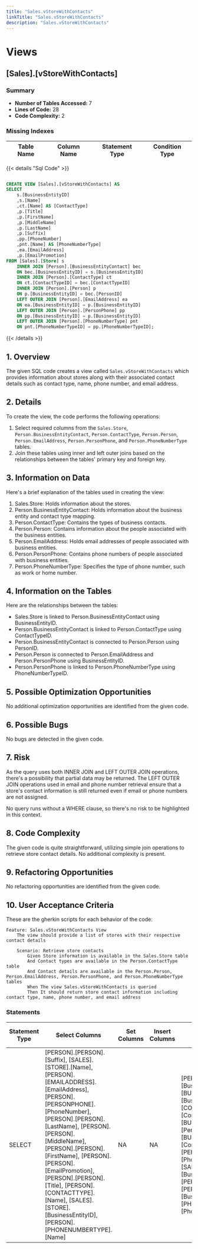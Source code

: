 ```yaml
---
title: "Sales.vStoreWithContacts"
linkTitle: "Sales.vStoreWithContacts"
description: "Sales.vStoreWithContacts"
---
```


# Views

## [Sales].[vStoreWithContacts]
### Summary


- **Number of Tables Accessed:** 7
- **Lines of Code:** 28
- **Code Complexity:** 2
### Missing Indexes

| Table Name | Column Name | Statement Type | Condition Type |
|---|---|---|---|



{{< details "Sql Code" >}}
```sql

CREATE VIEW [Sales].[vStoreWithContacts] AS 
SELECT 
    s.[BusinessEntityID] 
    ,s.[Name] 
    ,ct.[Name] AS [ContactType] 
    ,p.[Title] 
    ,p.[FirstName] 
    ,p.[MiddleName] 
    ,p.[LastName] 
    ,p.[Suffix] 
    ,pp.[PhoneNumber] 
	,pnt.[Name] AS [PhoneNumberType]
    ,ea.[EmailAddress] 
    ,p.[EmailPromotion] 
FROM [Sales].[Store] s
    INNER JOIN [Person].[BusinessEntityContact] bec 
    ON bec.[BusinessEntityID] = s.[BusinessEntityID]
	INNER JOIN [Person].[ContactType] ct
	ON ct.[ContactTypeID] = bec.[ContactTypeID]
	INNER JOIN [Person].[Person] p
	ON p.[BusinessEntityID] = bec.[PersonID]
	LEFT OUTER JOIN [Person].[EmailAddress] ea
	ON ea.[BusinessEntityID] = p.[BusinessEntityID]
	LEFT OUTER JOIN [Person].[PersonPhone] pp
	ON pp.[BusinessEntityID] = p.[BusinessEntityID]
	LEFT OUTER JOIN [Person].[PhoneNumberType] pnt
	ON pnt.[PhoneNumberTypeID] = pp.[PhoneNumberTypeID];

```
{{< /details >}}
## 1. Overview
The given SQL code creates a view called `Sales.vStoreWithContacts` which provides information about stores along with their associated contact details such as contact type, name, phone number, and email address.

## 2. Details
To create the view, the code performs the following operations:

1. Select required columns from the `Sales.Store`, `Person.BusinessEntityContact`, `Person.ContactType`, `Person.Person`, `Person.EmailAddress`, `Person.PersonPhone`, and `Person.PhoneNumberType` tables.
2. Join these tables using inner and left outer joins based on the relationships between the tables' primary key and foreign key.

## 3. Information on Data
Here's a brief explanation of the tables used in creating the view:

1. Sales.Store: Holds information about the stores.
2. Person.BusinessEntityContact: Holds information about the business entity and contact type mapping.
3. Person.ContactType: Contains the types of business contacts.
4. Person.Person: Contains information about the people associated with the business entities.
5. Person.EmailAddress: Holds email addresses of people associated with business entities.
6. Person.PersonPhone: Contains phone numbers of people associated with business entities.
7. Person.PhoneNumberType: Specifies the type of phone number, such as work or home number.

## 4. Information on the Tables
Here are the relationships between the tables:

- Sales.Store is linked to Person.BusinessEntityContact using BusinessEntityID.
- Person.BusinessEntityContact is linked to Person.ContactType using ContactTypeID.
- Person.BusinessEntityContact is connected to Person.Person using PersonID.
- Person.Person is connected to Person.EmailAddress and Person.PersonPhone using BusinessEntityID.
- Person.PersonPhone is linked to Person.PhoneNumberType using PhoneNumberTypeID.

## 5. Possible Optimization Opportunities
No additional optimization opportunities are identified from the given code.

## 6. Possible Bugs
No bugs are detected in the given code.

## 7. Risk
As the query uses both INNER JOIN and LEFT OUTER JOIN operations, there's a possibility that partial data may be returned. The LEFT OUTER JOIN operations used in email and phone number retrieval ensure that a store's contact information is still returned even if email or phone numbers are not assigned.

No query runs without a WHERE clause, so there's no risk to be highlighted in this context.

## 8. Code Complexity
The given code is quite straightforward, utilizing simple join operations to retrieve store contact details. No additional complexity is present.

## 9. Refactoring Opportunities
No refactoring opportunities are identified from the given code.

## 10. User Acceptance Criteria
These are the gherkin scripts for each behavior of the code:

```
Feature: Sales.vStoreWithContacts View
    The view should provide a list of stores with their respective contact details

    Scenario: Retrieve store contacts
        Given Store information is available in the Sales.Store table
        And Contact types are available in the Person.ContactType table
        And Contact details are available in the Person.Person, Person.EmailAddress, Person.PersonPhone, and Person.PhoneNumberType tables
        When The view Sales.vStoreWithContacts is queried
        Then It should return store contact information including contact type, name, phone number, and email address
```
### Statements

| Statement Type | Select Columns | Set Columns | Insert Columns | Joins Columns | Where Columns | Order By Columns | Group By Columns | Having Columns | Table Name |
|---|---|---|---|---|---|---|---|---|---|
| SELECT | [PERSON].[PERSON].[Suffix], [SALES].[STORE].[Name], [PERSON].[EMAILADDRESS].[EmailAddress], [PERSON].[PERSONPHONE].[PhoneNumber], [PERSON].[PERSON].[LastName], [PERSON].[PERSON].[MiddleName], [PERSON].[PERSON].[FirstName], [PERSON].[PERSON].[EmailPromotion], [PERSON].[PERSON].[Title], [PERSON].[CONTACTTYPE].[Name], [SALES].[STORE].[BusinessEntityID], [PERSON].[PHONENUMBERTYPE].[Name] | NA | NA | [PERSON].[EMAILADDRESS].[BusinessEntityID], [PERSON].[BUSINESSENTITYCONTACT].[BusinessEntityID], [PERSON].[CONTACTTYPE].[ContactTypeID], [PERSON].[BUSINESSENTITYCONTACT].[PersonID], [PERSON].[BUSINESSENTITYCONTACT].[ContactTypeID], [PERSON].[PERSONPHONE].[PhoneNumberTypeID], [SALES].[STORE].[BusinessEntityID], [PERSON].[PERSON].[BusinessEntityID], [PERSON].[PERSONPHONE].[BusinessEntityID], [PERSON].[PHONENUMBERTYPE].[PhoneNumberTypeID] |  |  |  |  | [Person].[ContactType], [Person].[EmailAddress], [Sales].[Store], [Person].[BusinessEntityContact], [Person].[PhoneNumberType], [Person].[Person], [Person].[PersonPhone] |

